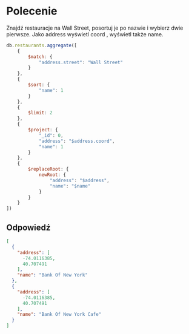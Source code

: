 # Polecenie

Znajdź restauracje na Wall Street, posortuj je po nazwie i wybierz dwie
pierwsze. Jako address wyświetl coord , wyświetl także name.

```javascript
db.restaurants.aggregate([
	{
		$match: {
			"address.street": "Wall Street"
		}
	},
	{
		$sort: {
			"name": 1
		}
	},
	{
		$limit: 2
	},
	{
		$project: {
			"_id": 0,
			"address": "$address.coord",
			"name": 1
		}
	},
	{
		$replaceRoot: {
			newRoot: {
				"address": "$address",
				"name": "$name"
			}
		}
	}
])
```

## Odpowiedź

```json
[
  {
    "address": [
      -74.0116385,
      40.707491
    ],
    "name": "Bank Of New York"
  },
  {
    "address": [
      -74.0116385,
      40.707491
    ],
    "name": "Bank Of New York Cafe"
  }
]
```
